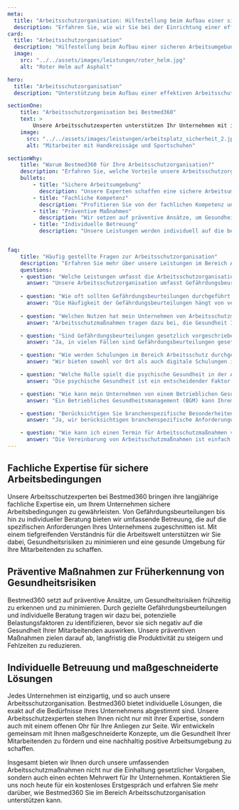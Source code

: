 ```yaml
---
meta:
  title: "Arbeitsschutzorganisation: Hilfestellung beim Aufbau einer sicheren Arbeitsumgebung"
  description: "Erfahren Sie, wie wir Sie bei der Einrichtung einer effektiven Arbeitsschutzorganisation unterstützen können. Unsere Experten bieten praxisnahe Lösungen für einen nachhaltigen und wirksamen Arbeitsschutz in Ihrem Unternehmen."
card:
  title: "Arbeitsschutzorganisation"
  description: "Hilfestellung beim Aufbau einer sicheren Arbeitsumgebung. Lassen Sie sich von unseren Experten bei der Implementierung einer effektiven Arbeitsschutzorganisation begleiten und gewährleisten Sie so sichere Arbeitsbedingungen."
  image:
    src: "../../assets/images/leistungen/roter_helm.jpg"
    alt: "Roter Helm auf Asphalt"

hero:
  title: "Arbeitsschutzorganisation"
  description: "Unterstützung beim Aufbau einer effektiven Arbeitsschutzorganisation für eine sichere Arbeitsumgebung."

sectionOne:
    title: "Arbeitsschutzorganisation bei Bestmed360"
    text: >
        Unsere Arbeitsschutzexperten unterstützen Ihr Unternehmen mit ihrer fachlichen Expertise und bieten umfassende Betreuung. Wir helfen Ihnen dabei, sichere Arbeitsbedingungen zu schaffen und präventive Maßnahmen zu etablieren. Von Gefährdungsbeurteilungen bis hin zu individueller Beratung stehen wir Ihnen zur Seite, um die Gesundheit Ihrer Mitarbeitenden zu fördern.
    image:
      src: "../../assets/images/leistungen/arbeitsplatz_sicherheit_2.jpg"
      alt: "Mitarbeiter mit Handkreissäge und Sportschuhen"

sectionWhy:
    title: "Warum Bestmed360 für Ihre Arbeitsschutzorganisation?"
    description: "Erfahren Sie, welche Vorteile unsere Arbeitsschutzorganisation für Ihr Unternehmen bietet"
    bullets:
        - title: "Sichere Arbeitsumgebung"
          description: "Unsere Experten schaffen eine sichere Arbeitsumgebung für Ihre Mitarbeitenden."
        - title: "Fachliche Kompetenz"
          description: "Profitieren Sie von der fachlichen Kompetenz unserer erfahrenen Arbeitsschutzexperten."
        - title: "Präventive Maßnahmen"
          description: "Wir setzen auf präventive Ansätze, um Gesundheitsrisiken frühzeitig zu erkennen und zu minimieren."
        - title: "Individuelle Betreuung"
          description: "Unsere Leistungen werden individuell auf die betrieblichen Anforderungen Ihres Unternehmens abgestimmt."


faq:
    title: "Häufig gestellte Fragen zur Arbeitsschutzorganisation"
    description: "Erfahren Sie mehr über unsere Leistungen im Bereich Arbeitsschutzorganisation und erhalten Antworten auf häufig gestellte Fragen."
    questions:
    - question: "Welche Leistungen umfasst die Arbeitsschutzorganisation von Bestmed360?"
      answer: "Unsere Arbeitsschutzorganisation umfasst Gefährdungsbeurteilungen, individuelle Beratung, Schulungen, und vieles mehr."
    
    - question: "Wie oft sollten Gefährdungsbeurteilungen durchgeführt werden?"
      answer: "Die Häufigkeit der Gefährdungsbeurteilungen hängt von verschiedenen Faktoren ab. Unsere Experten beraten Sie gerne individuell."
      
    - question: "Welchen Nutzen hat mein Unternehmen von Arbeitsschutzmaßnahmen?"
      answer: "Arbeitsschutzmaßnahmen tragen dazu bei, die Gesundheit Ihrer Mitarbeitenden zu erhalten, die Produktivität zu steigern und Fehlzeiten zu reduzieren. Ein sicheres Arbeitsumfeld führt zu motivierten Mitarbeitern und einer positiven Unternehmenskultur."

    - question: "Sind Gefährdungsbeurteilungen gesetzlich vorgeschrieben?"
      answer: "Ja, in vielen Fällen sind Gefährdungsbeurteilungen gesetzlich vorgeschrieben, um die Gesundheit der Beschäftigten zu schützen. Unsere Experten sorgen dafür, dass Ihr Unternehmen alle relevanten Vorschriften einhält."

    - question: "Wie werden Schulungen im Bereich Arbeitsschutz durchgeführt?"
      answer: "Wir bieten sowohl vor Ort als auch digitale Schulungen im Bereich Arbeitsschutz an. Diese helfen dabei, das Bewusstsein für sicherheitsrelevante Themen zu schärfen."

    - question: "Welche Rolle spielt die psychische Gesundheit in der Arbeitsschutzorganisation?"
      answer: "Die psychische Gesundheit ist ein entscheidender Faktor in der Arbeitsschutzorganisation. Wir erfassen auch psychische Belastungen am Arbeitsplatz und empfehlen entsprechende Maßnahmen zur Förderung der mentalen Gesundheit."

    - question: "Wie kann mein Unternehmen von einem Betrieblichen Gesundheitsmanagement (BGM) profitieren?"
      answer: "Ein Betriebliches Gesundheitsmanagement (BGM) kann Ihrem Unternehmen vielfältige Vorteile bringen, darunter gesteigerte Mitarbeiterzufriedenheit, verbesserte Arbeitsbedingungen und Reduzierung von krankheitsbedingten Ausfällen. Unsere Experten beraten Sie gerne zu den Möglichkeiten."

    - question: "Berücksichtigen Sie branchenspezifische Besonderheiten in der Arbeitsschutzorganisation?"
      answer: "Ja, wir berücksichtigen branchenspezifische Anforderungen und Risiken in unserer Arbeitsschutzorganisation. Unsere Experten passen die Maßnahmen individuell an die Bedürfnisse Ihres Unternehmens und Ihrer Branche an."

    - question: "Wie kann ich einen Termin für Arbeitsschutzmaßnahmen vereinbaren?"
      answer: "Die Vereinbarung von Arbeitsschutzmaßnahmen ist einfach und unkompliziert. Kontaktieren Sie uns, um einen Termin zu vereinbaren, und wir finden gemeinsam die besten Lösungen für Ihr Unternehmen."
---
```



## Fachliche Expertise für sichere Arbeitsbedingungen

Unsere Arbeitsschutzexperten bei Bestmed360 bringen ihre langjährige fachliche Expertise ein, um Ihrem Unternehmen sichere Arbeitsbedingungen zu gewährleisten. Von Gefährdungsbeurteilungen bis hin zu individueller Beratung bieten wir umfassende Betreuung, die auf die spezifischen Anforderungen Ihres Unternehmens zugeschnitten ist. Mit einem tiefgreifenden Verständnis für die Arbeitswelt unterstützen wir Sie dabei, Gesundheitsrisiken zu minimieren und eine gesunde Umgebung für Ihre Mitarbeitenden zu schaffen.

## Präventive Maßnahmen zur Früherkennung von Gesundheitsrisiken

Bestmed360 setzt auf präventive Ansätze, um Gesundheitsrisiken frühzeitig zu erkennen und zu minimieren. Durch gezielte Gefährdungsbeurteilungen und individuelle Beratung tragen wir dazu bei, potenzielle Belastungsfaktoren zu identifizieren, bevor sie sich negativ auf die Gesundheit Ihrer Mitarbeitenden auswirken. Unsere präventiven Maßnahmen zielen darauf ab, langfristig die Produktivität zu steigern und Fehlzeiten zu reduzieren.

## Individuelle Betreuung und maßgeschneiderte Lösungen

Jedes Unternehmen ist einzigartig, und so auch unsere Arbeitsschutzorganisation. Bestmed360 bietet individuelle Lösungen, die exakt auf die Bedürfnisse Ihres Unternehmens abgestimmt sind. Unsere Arbeitsschutzexperten stehen Ihnen nicht nur mit ihrer Expertise, sondern auch mit einem offenen Ohr für Ihre Anliegen zur Seite. Wir entwickeln gemeinsam mit Ihnen maßgeschneiderte Konzepte, um die Gesundheit Ihrer Mitarbeitenden zu fördern und eine nachhaltig positive Arbeitsumgebung zu schaffen.

Insgesamt bieten wir Ihnen durch unsere umfassenden Arbeitsschutzmaßnahmen nicht nur die Einhaltung gesetzlicher Vorgaben, sondern auch einen echten Mehrwert für Ihr Unternehmen. Kontaktieren Sie uns noch heute für ein kostenloses Erstgespräch und erfahren Sie mehr darüber, wie Bestmed360 Sie im Bereich Arbeitsschutzorganisation unterstützen kann.